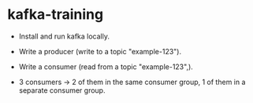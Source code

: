 # kafka-training

* Install and run kafka locally.

* Write a producer (write to a topic "example-123").

* Write a consumer (read from a topic "example-123",).

* 3 consumers -> 2 of them in the same consumer group, 1 of them in a separate consumer group. 
